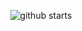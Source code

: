 

<p align="center">
  <img align="center" src="https://github-readme-stats.vercel.app/api?username=val-istar-guo&show_icons=true&hide_border=true&theme=graywhite" alt="github starts" />
</p>

